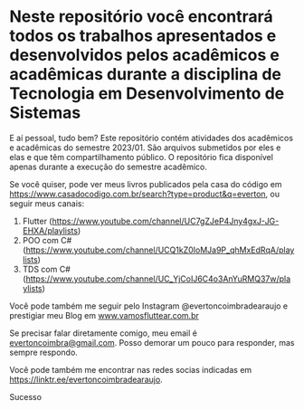 # Neste repositório você encontrará todos os trabalhos apresentados e desenvolvidos pelos acadêmicos e acadêmicas durante a disciplina de Tecnologia em Desenvolvimento de Sistemas

E aí pessoal, tudo bem? Este repositório contém atividades dos acadêmicos e acadêmicas do semestre 2023/01. São arquivos submetidos por eles e elas e que têm compartilhamento público. O repositório fica disponível apenas durante a execução do semestre acadêmico.

Se você quiser, pode ver meus livros publicados pela casa do código em https://www.casadocodigo.com.br/search?type=product&q=everton, ou seguir meus canais:

1. Flutter (https://www.youtube.com/channel/UC7gZJeP4Jny4gxJ-JG-EHXA/playlists)
2. POO com C# (https://www.youtube.com/channel/UCQ1kZ0IoMJa9P_qhMxEdRqA/playlists)
3. TDS com C# (https://www.youtube.com/channel/UC_YjCoIJ6C4o3AnYuRMQ37w/playlists)

Você pode também me seguir pelo Instagram @evertoncoimbradearaujo e prestigiar meu Blog em www.vamosfluttear.com.br


Se precisar falar diretamente comigo, meu email é evertoncoimbra@gmail.com. Posso demorar um pouco para responder, mas sempre respondo.

Você pode também me encontrar nas redes socias indicadas em https://linktr.ee/evertoncoimbradearaujo.

Sucesso
